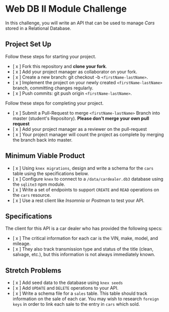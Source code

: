 # Web DB II Module Challenge

In this challenge, you will write an API that can be used to manage _Cars_ stored in a Relational Database.

## Project Set Up

Follow these steps for starting your project.

- [ x ] Fork this repository and **clone your fork**.
- [ x ] Add your project manager as collaborator on your fork.
- [ x ] Create a new branch: git checkout -b `<firstName-lastName>`.
- [ x ] Implement the project on your newly created `<firstName-lastName>` branch, committing changes regularly.
- [ x ] Push commits: git push origin `<firstName-lastName>`.

Follow these steps for completing your project.

- [ x ] Submit a Pull-Request to merge `<firstName-lastName>` Branch into master (student's Repository). **Please don't merge your own pull request**
- [ x ] Add your project manager as a reviewer on the pull-request
- [ x ] Your project manager will count the project as complete by merging the branch back into master.

## Minimum Viable Product

- [ x ] Using `knex migrations`, design and write a schema for the `cars` table using the specifications below.
- [ x ] Configure `knex` to connect to a `/data/cardealer.db3` database using the `sqlite3` npm module. 
- [ x ] Write a set of endpoints to support `CREATE` and `READ` operations on the `cars` resource. 
- [ x ] Use a rest client like _Insomnia_ or _Postman_ to test your API.

## Specifications

The client for this API is a car dealer who has provided the following specs:

- [ x ] The critical information for each car is the VIN, make, model, and mileage. 
- [ x ] They also track transmission type and status of the title (clean, salvage, etc.), but this information is not always immediately known. 

## Stretch Problems

- [ x ] Add seed data to the database using `knex seeds`
- [ x ] Add `UPDATE` and `DELETE` operations to your API.
- [ x ] Write a schema file for a `sales` table. This table should track information on the sale of each car. You may wish to research `foreign keys` in order to link each sale to the entry in `cars` which sold. 
